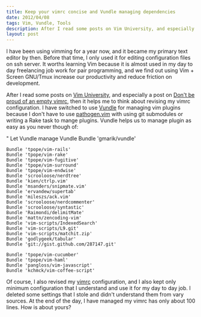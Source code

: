 ```yaml
--- 
title: Keep your vimrc concise and Vundle managing dependencies
date: 2012/04/08
tags: Vim, Vundle, Tools
description: After I read some posts on Vim University, and especially a post on Don't be proud of an empty vimrc, then it helps me to think about revising my vimrc configuration.
layout: post
---
```


I have been using vimming for a year now, and it became my primary text editor by then. Before that time, I only used it for editing configuration files on ssh server. It worths learning Vim because it is almost used in my day to day freelancing job work for pair programming, and we find out using Vim + Screen GNU/Tmux increase our productivity and reduce friction on development.

After I read some posts on [Vim University](http://vimuniversity.com/), and especially a post on [Don't be proud of an empty vimrc](http://vimuniversity.com/posts/dont-be-proud-of-an-empty-vimrc), then it helps me to think about revising my vimrc configuration. I have switched to use [Vundle](https://github.com/gmarik/vundle) for managing vim plugins because I don't have to use [pathogen.vim](https://github.com/tpope/vim-pathogen/) with using git submodules or writing a Rake task to mange plugins. Vundle helps us to manage plugin as easy as you never though of:

<script src="https://gist.github.com/2338370.js?file=vimrc"></script>
<noscript>
    " Let Vundle manage Vundle
    Bundle 'gmarik/vundle'
    
    Bundle 'tpope/vim-rails'
    Bundle 'tpope/vim-rake'
    Bundle 'tpope/vim-fugitive'
    Bundle 'tpope/vim-surround'
    Bundle 'tpope/vim-endwise'
    Bundle 'scrooloose/nerdtree'
    Bundle 'kien/ctrlp.vim'
    Bundle 'msanders/snipmate.vim'
    Bundle 'ervandew/supertab'
    Bundle 'mileszs/ack.vim'
    Bundle 'scrooloose/nerdcommenter'
    Bundle 'scrooloose/syntastic'
    Bundle 'Raimondi/delimitMate'
    Bundle 'mattn/zencoding-vim'
    Bundle 'vim-scripts/IndexedSearch'
    Bundle 'vim-scripts/L9.git'
    Bundle 'vim-scripts/matchit.zip'
    Bundle 'godlygeek/tabular'
    Bundle 'git://gist.github.com/287147.git'
    
    Bundle 'tpope/vim-cucumber'
    Bundle 'tpope/vim-haml'
    Bundle 'pangloss/vim-javascript'
    Bundle 'kchmck/vim-coffee-script'
</noscript>

Of course, I also revised my [vimrc](https://github.com/samnang/dotfiles/blob/master/vimrc) configuration, and I also kept only minimum configuration that I understand and use it for my day to day job. I deleted some settings that I stole and didn't understand them from vary sources. At the end of the day, I have managed my vimrc has only about 100 lines. How is about yours?
